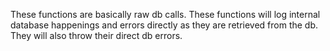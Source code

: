 These functions are basically raw db calls.
These functions will log internal database happenings and errors directly as they are retrieved from the db.
They will also throw their direct db errors.
